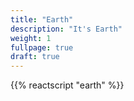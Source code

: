 ```yaml
---
title: "Earth"
description: "It's Earth"
weight: 1
fullpage: true
draft: true
---
```


{{% reactscript "earth" %}}
